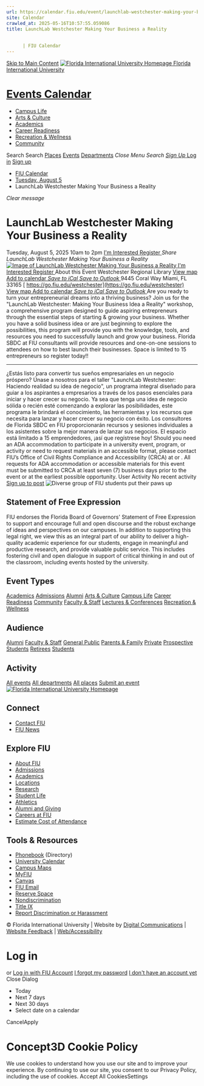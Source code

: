 ```yaml
---
url: https://calendar.fiu.edu/event/launchlab-westchester-making-your-business-a-reality
site: Calendar
crawled_at: 2025-05-16T10:57:55.059086
title: LaunchLab Westchester Making Your Business a Reality
    
    
      | FIU Calendar
---
```


[Skip to Main Content](https://calendar.fiu.edu/event/launchlab-westchester-making-your-business-a-reality#main-content)
[![Florida International University Homepage](https://digicdn.fiu.edu/core/_assets/images/logo-top.png) Florida International University](https://www.fiu.edu)
# [Events Calendar ](https://calendar.fiu.edu/)
  * [Campus Life](https://calendar.fiu.edu/calendar?event_types%5B%5D=127595)
  * [Arts & Culture](https://calendar.fiu.edu/calendar?event_types%5B%5D=127590)
  * [Academics](https://calendar.fiu.edu/calendar?event_types%5B%5D=127582)
  * [Career Readiness](https://calendar.fiu.edu/calendar?event_types%5B%5D=127584)
  * [Recreation & Wellness](https://calendar.fiu.edu/calendar?event_types%5B%5D=127603)
  * [Community](https://calendar.fiu.edu/calendar?event_types%5B%5D=127601)


Search Search
[Places](https://calendar.fiu.edu/search/places) [Events](https://calendar.fiu.edu/calendar) [Departments](https://calendar.fiu.edu/search/departments)
_Close Menu_
_Search_ [ _Sign Up_ ](https://calendar.fiu.edu/signup)
[Log in](https://calendar.fiu.edu/auth/shib_login?previous_url=https%3A%2F%2Fcalendar.fiu.edu%2Fevent%2Flaunchlab-westchester-making-your-business-a-reality) [Sign up](https://calendar.fiu.edu/signup)
  * [FIU Calendar](https://calendar.fiu.edu/)
  * [Tuesday, August 5](https://calendar.fiu.edu/calendar/day/2025/8/5)
  * LaunchLab Westchester Making Your Business a Reality


_Clear message_
# LaunchLab Westchester Making Your Business a Reality
Tuesday, August 5, 2025 10am to 2pm 
[ I'm Interested ](https://calendar.fiu.edu/event/49101089531274/confirm?return=https%3A%2F%2Fcalendar.fiu.edu%2Fevent%2Flaunchlab-westchester-making-your-business-a-reality)
[ Register ](https://go.fiu.edu/westchester)
_Share LaunchLab Westchester Making Your Business a Reality_
[ ![Image of LaunchLab Westchester Making Your Business a Reality](https://localist-images.azureedge.net/photos/49101089640856/card/32dcb7322f897c0832a87e75a8257910d33f10cb.jpg) ](https://calendar.fiu.edu/photo/49101089640856)
[ I'm Interested ](https://calendar.fiu.edu/event/49101089531274/confirm?return=https%3A%2F%2Fcalendar.fiu.edu%2Fevent%2Flaunchlab-westchester-making-your-business-a-reality)
[ Register ](https://go.fiu.edu/westchester)
About this Event
Westchester Regional Library  [View map ](https://calendar.fiu.edu/event/launchlab-westchester-making-your-business-a-reality#about_map)
[Add to calendar ](https://calendar.fiu.edu/event/launchlab-westchester-making-your-business-a-reality)
[ _Save to iCal_ ](https://calendar.fiu.edu/event/launchlab-westchester-making-your-business-a-reality.ics "Save to iCal") [ _Save to Outlook_ ](https://calendar.fiu.edu/event/launchlab-westchester-making-your-business-a-reality.ics "Save to Outlook")
9445 Coral Way Miami, FL 33165
[ https://go.fiu.edu/westchester](https://go.fiu.edu/westchester)
[View map ](https://calendar.fiu.edu/event/launchlab-westchester-making-your-business-a-reality#about_map)
[Add to calendar ](https://calendar.fiu.edu/event/launchlab-westchester-making-your-business-a-reality)
[ _Save to iCal_ ](https://calendar.fiu.edu/event/launchlab-westchester-making-your-business-a-reality.ics "Save to iCal") [ _Save to Outlook_ ](https://calendar.fiu.edu/event/launchlab-westchester-making-your-business-a-reality.ics "Save to Outlook")
Are you ready to turn your entrepreneurial dreams into a thriving business? Join us for the "LaunchLab Westchester: Making Your Business Idea a Reality" workshop, a comprehensive program designed to guide aspiring entrepreneurs through the essential steps of starting & growing your business.
Whether you have a solid business idea or are just beginning to explore the possibilities, this program will provide you with the knowledge, tools, and resources you need to successfully launch and grow your business.
Florida SBDC at FIU consultants will provide resources and one-on-one sessions to attendees on how to best launch their businesses.
Space is limited to 15 entrepreneurs so register today!!
******************************************************************************
¿Estás listo para convertir tus sueños empresariales en un negocio próspero? Únase a nosotros para el taller "LaunchLab Westchester: Haciendo realidad su idea de negocio", un programa integral diseñado para guiar a los aspirantes a empresarios a través de los pasos esenciales para iniciar y hacer crecer su negocio.
Ya sea que tenga una idea de negocio sólida o recién esté comenzando a explorar las posibilidades, este programa le brindará el conocimiento, las herramientas y los recursos que necesita para lanzar y hacer crecer su negocio con éxito.
Los consultores de Florida SBDC en FIU proporcionarán recursos y sesiones individuales a los asistentes sobre la mejor manera de lanzar sus negocios.
El espacio está limitado a 15 emprendedores, ¡así que regístrese hoy!
Should you need an ADA accommodation to participate in a university event, program, or activity or need to request materials in an accessible format, please contact FIU’s Office of Civil Rights Compliance and Accessibility (CRCA) at or . All requests for ADA accommodation or accessible materials for this event must be submitted to CRCA at least seven (7) business days prior to the event or at the earliest possible opportunity. 
User Activity
No recent activity
[Sign up to post](https://calendar.fiu.edu/auth/shib_login?previous_url=https%3A%2F%2Fcalendar.fiu.edu%2Fevent%2Flaunchlab-westchester-making-your-business-a-reality)
![Diverse group of FIU students put their paws up](https://www.fiu.edu/_assets/images/thumbnail-students-paw.jpg)
## Statement of Free Expression
FIU endorses the Florida Board of Governors' Statement of Free Expression to support and encourage full and open discourse and the robust exchange of ideas and perspectives on our campuses. In addition to supporting this legal right, we view this as an integral part of our ability to deliver a high-quality academic experience for our students, engage in meaningful and productive research, and provide valuable public service. This includes fostering civil and open dialogue in support of critical thinking in and out of the classroom, including events hosted by the university.
## Event Types
[Academics](https://calendar.fiu.edu/calendar?event_types%5B%5D=127582)
[Admissions](https://calendar.fiu.edu/calendar?event_types%5B%5D=127583)
[Alumni](https://calendar.fiu.edu/calendar?event_types%5B%5D=127589)
[Arts & Culture](https://calendar.fiu.edu/calendar?event_types%5B%5D=127590)
[Campus Life](https://calendar.fiu.edu/calendar?event_types%5B%5D=127595)
[Career Readiness](https://calendar.fiu.edu/calendar?event_types%5B%5D=127584)
[Community](https://calendar.fiu.edu/calendar?event_types%5B%5D=127601)
[Faculty & Staff](https://calendar.fiu.edu/calendar?event_types%5B%5D=127602)
[Lectures & Conferences](https://calendar.fiu.edu/calendar?event_types%5B%5D=127587)
[Recreation & Wellness](https://calendar.fiu.edu/calendar?event_types%5B%5D=127603)
## Audience
[Alumni](https://calendar.fiu.edu/calendar?event_types%5B%5D=121721)
[Faculty & Staff](https://calendar.fiu.edu/calendar?event_types%5B%5D=121720)
[General Public](https://calendar.fiu.edu/calendar?event_types%5B%5D=121722)
[Parents & Family](https://calendar.fiu.edu/calendar?event_types%5B%5D=36918157286658)
[Private](https://calendar.fiu.edu/calendar?event_types%5B%5D=129753)
[Prospective Students](https://calendar.fiu.edu/calendar?event_types%5B%5D=121723)
[Retirees](https://calendar.fiu.edu/calendar?event_types%5B%5D=37290279036119)
[Students](https://calendar.fiu.edu/calendar?event_types%5B%5D=121719)
## Activity
[All events](https://calendar.fiu.edu/search?what=events)
[All departments](https://calendar.fiu.edu/search/departments)
[All places](https://calendar.fiu.edu/search?what=places)
[Submit an event](https://calendar.fiu.edu/admin/events/new/basic-information)
[ ![Florida International University Homepage](https://digicdn.fiu.edu/core/_assets/images/footer-logo.svg) ](https://www.fiu.edu/)
## Connect
  * [Contact FIU](https://www.fiu.edu/about/contact-us/index.html)
  * [FIU News](https://news.fiu.edu/)


## Explore FIU
  * [About FIU](https://www.fiu.edu/about/index.html)
  * [Admissions](https://www.fiu.edu/admissions/index.html)
  * [Academics](https://www.fiu.edu/academics/index.html)
  * [Locations](https://www.fiu.edu/locations/index.html)
  * [Research](https://www.fiu.edu/research/index.html)
  * [Student Life](https://www.fiu.edu/student-life/index.html)
  * [Athletics](https://www.fiu.edu/athletics/index.html)
  * [Alumni and Giving](https://www.fiu.edu/alumni-and-giving/index.html)
  * [Careers at FIU](https://hr.fiu.edu/careers/)
  * [Estimate Cost of Attendance](https://onestop.fiu.edu/finances/estimate-your-costs/)


## Tools & Resources
  * [Phonebook](https://phonebook.fiu.edu) (Directory)
  * [University Calendar](https://calendar.fiu.edu/)
  * [Campus Maps](https://campusmaps.fiu.edu/)
  * [MyFIU](https://my.fiu.edu/)
  * [Canvas](https://canvas.fiu.edu)
  * [FIU Email](http://mail.fiu.edu/)
  * [Reserve Space](https://reservespace.fiu.edu/make-reservation/)
  * [Nondiscrimination](https://ace.fiu.edu/civil-rights-and-accessibility/harassment-and-discrimination/)
  * [Title IX](https://ace.fiu.edu/title-ix/)
  * [Report Discrimination or Harassment](https://report.fiu.edu/)


© Florida International University  | Website by [Digital Communications](https://stratcomm.fiu.edu/digital-print/websites/) | [Website Feedback](https://webforms.fiu.edu/view.php?id=370774&element_5=https://calendar.fiu.edu/https://calendar.fiu.edu/) | [Web/Accessibility](https://accessibility.fiu.edu/)
# Log in
or
[Log in with FIU Account](https://calendar.fiu.edu/auth/shib_login?previous_url=https%3A%2F%2Fcalendar.fiu.edu%2Fevent%2Flaunchlab-westchester-making-your-business-a-reality)
[I forgot my password](https://calendar.fiu.edu/auth/forgot) [I don't have an account yet](https://calendar.fiu.edu/signup)
Close Dialog
  * Today
  * Next 7 days
  * Next 30 days
  * Select date on a calendar


CancelApply
# Concept3D Cookie Policy
We use cookies to understand how you use our site and to improve your experience. By continuing to use our site, you consent to our Privacy Policy, including the use of cookies. 
Accept All CookiesSettings
